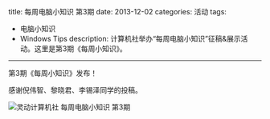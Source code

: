 title: 每周电脑小知识 第3期
date: 2013-12-02
categories: 活动
tags: 
- 电脑小知识
- Windows Tips
description: 计算机社举办“每周电脑小知识”征稿&展示活动。这里是第3期《每周小知识》。
---

第3期《每周小知识》发布！

感谢倪伟智、黎晓君、李锡泽同学的投稿。

![灵动计算机社 每周电脑小知识 第3期](http://cptsct.qiniudn.com/weekly_tips/03.png)